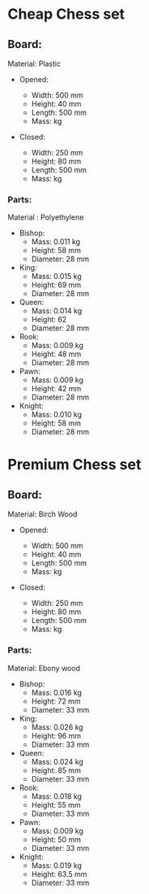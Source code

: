 # Cheap Chess set

## Board:

Material: Plastic

- Opened:

  - Width: 500 mm
  - Height: 40 mm
  - Length: 500 mm
  - Mass: kg

- Closed:
  - Width: 250 mm
  - Height: 80 mm
  - Length: 500 mm
  - Mass: kg

### Parts:

Material : Polyethylene

- Bishop:
  - Mass: 0.011 kg
  - Height: 58 mm
  - Diameter: 28 mm
- King:
  - Mass: 0.015 kg
  - Height: 69 mm
  - Diameter: 28 mm
- Queen:
  - Mass: 0.014 kg
  - Height: 62
  - Diameter: 28 mm
- Rook:
  - Mass: 0.009 kg
  - Height: 48 mm
  - Diameter: 28 mm
- Pawn:
  - Mass: 0.009 kg
  - Height: 42 mm
  - Diameter: 28 mm
- Knight:
  - Mass: 0.010 kg
  - Height: 58 mm
  - Diameter: 28 mm

# Premium Chess set

## Board:

Material: Birch Wood

- Opened:

  - Width: 500 mm
  - Height: 40 mm
  - Length: 500 mm
  - Mass: kg

- Closed:
  - Width: 250 mm
  - Height: 80 mm
  - Length: 500 mm
  - Mass: kg

### Parts:

Material: Ebony wood

- Bishop:
  - Mass: 0.016 kg
  - Height: 72 mm
  - Diameter: 33 mm
- King:
  - Mass: 0.026 kg
  - Height: 96 mm
  - Diameter: 33 mm
- Queen:
  - Mass: 0.024 kg
  - Height: 85 mm
  - Diameter: 33 mm
- Rook:
  - Mass: 0.018 kg
  - Height: 55 mm
  - Diameter: 33 mm
- Pawn:
  - Mass: 0.009 kg
  - Height: 50 mm
  - Diameter: 33 mm
- Knight:
  - Mass: 0.019 kg
  - Height: 63.5 mm
  - Diameter: 33 mm
